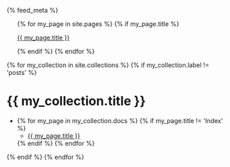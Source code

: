{% feed_meta %}

<ul class="page-list">
    {% for my_page in site.pages %}
        {% if my_page.title %}
            <p><a class="page-link" href="{{ my_page.url | prepend: site.baseurl }}">{{ my_page.title }}</a></p>
        {% endif %}
    {% endfor %}
</ul>


{% for my_collection in site.collections %}
  {% if my_collection.label != 'posts' %}
  <h1 class="page-heading no-anchor">{{ my_collection.title }}</h1>
  <ul class="collection-list">
      <li>
          <!-- <p>collection: <a href="{{ site.baseurl }}/{{ my_collection.label }}">{{ my_collection.title }}</a></p> -->
          {% for my_page in my_collection.docs %}
          {% if my_page.title != 'Index' %}
          <ul class="collection-page">
              <li><a class="page-link" href="{{ my_page.url | prepend: site.baseurl }}">{{ my_page.title }}</a></li>
          </ul>
          {% endif %}
          {% endfor %}
      </li>
  </ul>
  {% endif %}
{% endfor %}
